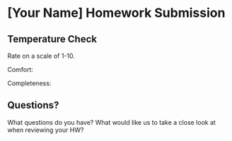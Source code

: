 # [Your Name] Homework Submission

## Temperature Check

Rate on a scale of 1-10.

Comfort:

Completeness:

## Questions?

What questions do you have? What would like us to take a close look at when reviewing your HW?
